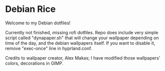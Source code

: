 # Debian Rice
Welcome to my Debian dotfiles!  

Currently not finished, missing rofi dotfiles. Repo does include very simple script called "dynapaper.sh" that will change your wallpaper depending on time of the day, and the debian wallpapers itself. If you want to disable it, remove "exec-once" line in hyprland.conf. 

Credits to wallpaper creator, Alex Makas; I have modified those wallpapers' colors, decorations in GIMP. 
